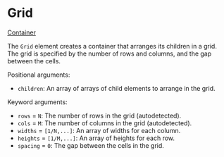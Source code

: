 # Grid

<span class="inherit">[Container](#Container)</span>

The `Grid` element creates a container that arranges its children in a grid. The grid is specified by the number of rows and columns, and the gap between the cells.

Positional arguments:
- `children`: An array of arrays of child elements to arrange in the grid.

Keyword arguments:
- `rows` = `N`: The number of rows in the grid (autodetected).
- `cols` = `M`: The number of columns in the grid (autodetected).
- `widths` = `[1/N,...]`: An array of widths for each column.
- `heights` = `[1/M,...]`: An array of heights for each row.
- `spacing` = `0`: The gap between the cells in the grid.
